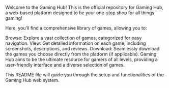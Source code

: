 Welcome to the Gaming Hub!
This is the official repository for Gaming Hub, a web-based platform designed to be your one-stop shop for all things gaming!

Here, you'll find a comprehensive library of games, allowing you to:

Browse: Explore a vast collection of games, categorized for easy navigation.
View: Get detailed information on each game, including screenshots, descriptions, and reviews.
Download: Seamlessly download the games you choose directly from the platform (if applicable).
Gaming Hub aims to be the ultimate resource for gamers of all levels, providing a user-friendly interface and a diverse selection of games.

This README file will guide you through the setup and functionalities of the Gaming Hub web system.

